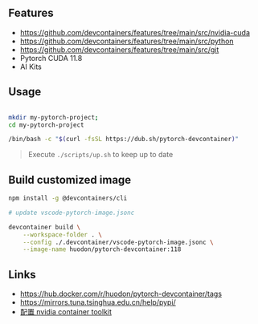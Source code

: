 ## Features
- https://github.com/devcontainers/features/tree/main/src/nvidia-cuda
- https://github.com/devcontainers/features/tree/main/src/python
- https://github.com/devcontainers/features/tree/main/src/git
- Pytorch CUDA 11.8
- AI Kits

## Usage


```bash

mkdir my-pytorch-project;
cd my-pytorch-project

/bin/bash -c "$(curl -fsSL https://dub.sh/pytorch-devcontainer)"


```
> Execute `./scripts/up.sh` to keep up to date

## Build customized image

```bash
npm install -g @devcontainers/cli

# update vscode-pytorch-image.jsonc

devcontainer build \
    --workspace-folder . \
    --config ./.devcontainer/vscode-pytorch-image.jsonc \
    --image-name huodon/pytorch-devcontainer:118
```

## Links
- https://hub.docker.com/r/huodon/pytorch-devcontainer/tags
- https://mirrors.tuna.tsinghua.edu.cn/help/pypi/
- [配置 nvidia container toolkit](./docs/ubuntu-nvidia-container.md)
